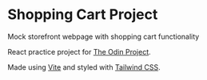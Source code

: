 # Shopping Cart Project

Mock storefront webpage with shopping cart functionality

React practice project for [The Odin Project](https://www.theodinproject.com/).

Made using [Vite](https://vitejs.dev/) and styled with [Tailwind CSS](https://tailwindcss.com/).
